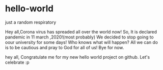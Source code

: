 # hello-world
just a random respiratory

Hey all,Corona virus has spreaded all over the world now! 
So, It is declared pandemic in 11 march ,2020!(most probably)
We decided to stop going to oour university for some days!
Who knows what will happen?
All we can do is to be cautious and pray to God for all of us!
Bye for now.


hey all, Congratulate me for my new hello world project on github.
Let's celebrate :p
